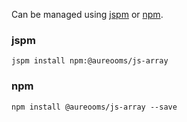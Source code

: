 Can be managed using
[jspm](http://jspm.io)
or [npm](https://github.com/npm/npm).

### jspm
```terminal
jspm install npm:@aureooms/js-array
```

### npm
```terminal
npm install @aureooms/js-array --save
```
